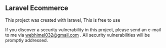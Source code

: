 ## Laravel Ecommerce 

This project was created with laravel, This is free to use 

If you discover a security vulnerability in this project, please send an e-mail to  me via webhimel032@gmail.com . All security vulnerabilities will be promptly addressed.

